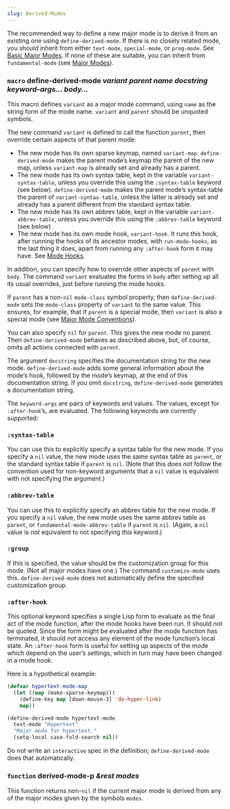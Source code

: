 ```yaml
---
slug: Derived-Modes
---
```


The recommended way to define a new major mode is to derive it from an existing one using `define-derived-mode`. If there is no closely related mode, you should inherit from either `text-mode`, `special-mode`, or `prog-mode`. See [Basic Major Modes](/docs/elisp/Basic-Major-Modes). If none of these are suitable, you can inherit from `fundamental-mode` (see [Major Modes](/docs/elisp/Major-Modes)).

### <span className="tag macro">`macro`</span> **define-derived-mode** *variant parent name docstring keyword-args… body…*

This macro defines `variant` as a major mode command, using `name` as the string form of the mode name. `variant` and `parent` should be unquoted symbols.

The new command `variant` is defined to call the function `parent`, then override certain aspects of that parent mode:

*   The new mode has its own sparse keymap, named `variant-map`. `define-derived-mode` makes the parent mode’s keymap the parent of the new map, unless `variant-map` is already set and already has a parent.
*   The new mode has its own syntax table, kept in the variable `variant-syntax-table`, unless you override this using the `:syntax-table` keyword (see below). `define-derived-mode` makes the parent mode’s syntax-table the parent of `variant-syntax-table`, unless the latter is already set and already has a parent different from the standard syntax table.
*   The new mode has its own abbrev table, kept in the variable `variant-abbrev-table`, unless you override this using the `:abbrev-table` keyword (see below).
*   The new mode has its own mode hook, `variant-hook`. It runs this hook, after running the hooks of its ancestor modes, with `run-mode-hooks`, as the last thing it does, apart from running any `:after-hook` form it may have. See [Mode Hooks](/docs/elisp/Mode-Hooks).

In addition, you can specify how to override other aspects of `parent` with `body`. The command `variant` evaluates the forms in `body` after setting up all its usual overrides, just before running the mode hooks.

If `parent` has a non-`nil` `mode-class` symbol property, then `define-derived-mode` sets the `mode-class` property of `variant` to the same value. This ensures, for example, that if `parent` is a special mode, then `variant` is also a special mode (see [Major Mode Conventions](/docs/elisp/Major-Mode-Conventions)).

You can also specify `nil` for `parent`. This gives the new mode no parent. Then `define-derived-mode` behaves as described above, but, of course, omits all actions connected with `parent`.

The argument `docstring` specifies the documentation string for the new mode. `define-derived-mode` adds some general information about the mode’s hook, followed by the mode’s keymap, at the end of this documentation string. If you omit `docstring`, `define-derived-mode` generates a documentation string.

The `keyword-args` are pairs of keywords and values. The values, except for `:after-hook`’s, are evaluated. The following keywords are currently supported:

### `:syntax-table`

You can use this to explicitly specify a syntax table for the new mode. If you specify a `nil` value, the new mode uses the same syntax table as `parent`, or the standard syntax table if `parent` is `nil`. (Note that this does *not* follow the convention used for non-keyword arguments that a `nil` value is equivalent with not specifying the argument.)

### `:abbrev-table`

You can use this to explicitly specify an abbrev table for the new mode. If you specify a `nil` value, the new mode uses the same abbrev table as `parent`, or `fundamental-mode-abbrev-table` if `parent` is `nil`. (Again, a `nil` value is *not* equivalent to not specifying this keyword.)

### `:group`

If this is specified, the value should be the customization group for this mode. (Not all major modes have one.) The command `customize-mode` uses this. `define-derived-mode` does *not* automatically define the specified customization group.

### `:after-hook`

This optional keyword specifies a single Lisp form to evaluate as the final act of the mode function, after the mode hooks have been run. It should not be quoted. Since the form might be evaluated after the mode function has terminated, it should not access any element of the mode function’s local state. An `:after-hook` form is useful for setting up aspects of the mode which depend on the user’s settings, which in turn may have been changed in a mode hook.

Here is a hypothetical example:

```lisp
(defvar hypertext-mode-map
  (let ((map (make-sparse-keymap)))
    (define-key map [down-mouse-3] 'do-hyper-link)
    map))

(define-derived-mode hypertext-mode
  text-mode "Hypertext"
  "Major mode for hypertext."
  (setq-local case-fold-search nil))
```

Do not write an `interactive` spec in the definition; `define-derived-mode` does that automatically.

### <span className="tag function">`function`</span> **derived-mode-p** *\&rest modes*

This function returns non-`nil` if the current major mode is derived from any of the major modes given by the symbols `modes`.
